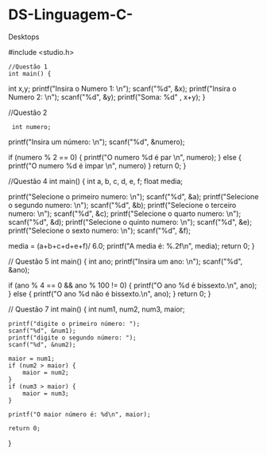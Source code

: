# DS-Linguagem-C-
Desktops 


#include <studio.h>

    //Questão 1
    int main() {
   int x,y;
printf("Insira o Numero 1: \n");
scanf("%d", &x);
printf("Insira o Numero 2: \n");
scanf("%d", &y);
printf("Soma: %d" , x+y);
}


//Questão 2

     int numero;
printf("Insira um número: \n");
scanf("%d", &numero);

if (numero % 2 == 0)  {
    printf("O numero %d é par \n", numero);
}
    else {
        printf("O numero %d é impar \n", numero)
}
return 0;
}

//Questão 4
int main() {
   int a, b, c, d, e, f;
float media;

printf("Selecione o primeiro numero: \n");
scanf("%d", &a);
printf("Selecione o segundo numero: \n");
scanf("%d", &b);
printf("Selecione o terceiro numero: \n");
scanf("%d", &c);
printf("Selecione o quarto numero: \n");
scanf("%d", &d);
printf("Selecione o quinto numero: \n");
scanf("%d", &e);
printf("Selecione o sexto numero: \n");
scanf("%d", &f);

media = (a+b+c+d+e+f)/ 6.0;
printf("A media é: %.2f\n", media);
return 0;
}

// Questão 5
int main() {
int ano;
printf("Insira um ano: \n");
scanf("%d", &ano);

if (ano % 4 == 0 && ano % 100 != 0)  {
printf("O ano %d é bissexto.\n", ano);
    } else {
        printf("O ano %d não é bissexto.\n", ano);
    }
return 0;
}

//  Questão 7
     int main() {
     int num1, num2, num3, maior;

    printf("digite o primeiro número: ");
    scanf("%d", &num1);
    printf("digite o segundo número: ");
    scanf("%d", &num2);

    maior = num1;
    if (num2 > maior) {
        maior = num2;
    }
    if (num3 > maior) {
        maior = num3;
    }

    printf("O maior número é: %d\n", maior);

    return 0;
}

